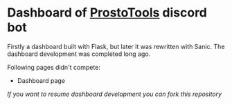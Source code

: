 # Dashboard of [ProstoTools](https://github.com/VadyChel/ProstoTools) discord bot

Firstly a dashboard built with Flask, but later it was rewritten with Sanic.
The dashboard development was completed long ago.

Following pages didn't compete:
- Dashboard page

*If you want to resume dashboard development you can fork this repository*
